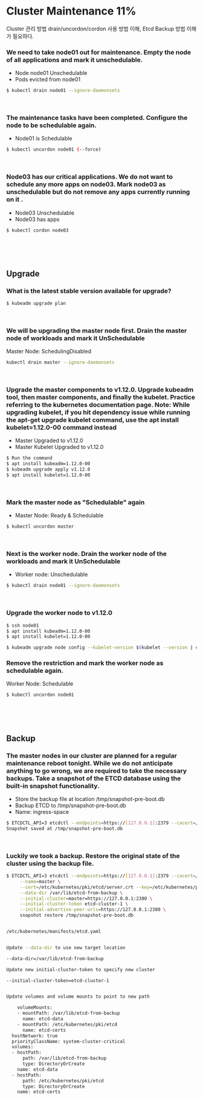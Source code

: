 # Cluster Maintenance 11%

Cluster 관리 방법 drain/uncordon/cordon 사용 방법 이해, Etcd Backup 방법 이해가 필요하다.

### We need to take node01 out for maintenance. Empty the node of all applications and mark it unschedulable.

* Node node01 Unschedulable   
* Pods evicted from node01   

<p>

```bash
$ kubectl drain node01 --ignore-daemonsets
```

</p>
</br>


### The maintenance tasks have been completed. Configure the node to be schedulable again.
* Node01 is Schedulable   

<p>

```bash
$ kubectl uncordon node01 (--force)
```

</p>
</br>

### Node03 has our critical applications. We do not want to schedule any more apps on node03. Mark node03 as unschedulable but do not remove any apps currently running on it .
 
* Node03 Unschedulable    
* Node03 has apps   

<p>

```bash
$ kubectl cordon node03
```

</p>

</br>
</br>
</br>

## Upgrade
### What is the latest stable version available for upgrade?

<p>

```bash
$ kubeadm upgrade plan
```

</p>
</br>


### We will be upgrading the master node first. Drain the master node of workloads and mark it UnSchedulable
 
Master Node: SchedulingDisabled

<p>

```bash 
kubectl drain master --ignore-daemonsets
```

</p>
</br>
 
 ### Upgrade the master components to v1.12.0. Upgrade kubeadm tool, then master components, and finally the kubelet. Practice referring to the kubernetes documentation page. Note: While upgrading kubelet, if you hit dependency issue while running the apt-get upgrade kubelet command, use the apt install kubelet=1.12.0-00 command instead
 
* Master Upgraded to v1.12.0   
* Master Kubelet Upgraded to v1.12.0   

<p>

```bash
$ Run the command    
$ apt install kubeadm=1.12.0-00    
$ kubeadm upgrade apply v1.12.0    
$ apt install kubelet=1.12.0-00    
```

</p>
</br>


### Mark the master node as "Schedulable" again

* Master Node: Ready & Schedulable    
<p>

```bash
$ kubectl uncordon master
```

</p>
</br>

### Next is the worker node. Drain the worker node of the workloads and mark it UnSchedulable
* Worker node: Unschedulable

<p>

```bash
$ kubectl drain node01 --ignore-daemonsets
```

</p>
</br>


### Upgrade the worker node to v1.12.0

<p>

```bash
$ ssh node01
$ apt install kubeadm=1.12.0-00
$ apt install kubelet=1.12.0-00

$ kubeadm upgrade node config --kubelet-version $(kubelet --version | cut -d ' ' -f 2)
```

</p>


### Remove the restriction and mark the worker node as schedulable again.
Worker Node: Schedulable

<p>

```bash
$ kubectl uncordon node01
```

</p>
</br>   
</br>
</br>

## Backup  
### The master nodes in our cluster are planned for a regular maintenance reboot tonight. While we do not anticipate anything to go wrong, we are required to take the necessary backups. Take a snapshot of the ETCD database using the built-in snapshot functionality.
* Store the backup file at location /tmp/snapshot-pre-boot.db    
* Backup ETCD to /tmp/snapshot-pre-boot.db    
* Name: ingress-space    

<p>

```bash
$ ETCDCTL_API=3 etcdctl --endpoints=https://[127.0.0.1]:2379 --cacert=/etc/kubernetes/pki/etcd/ca.crt --cert=/etc/kubernetes/pki/etcd/server.crt --key=/etc/kubernetes/pki/etcd/server.key snapshot save /tmp/snapshot-pre-boot.db
Snapshot saved at /tmp/snapshot-pre-boot.db
```

</p>
</br>

### Luckily we took a backup. Restore the original state of the cluster using the backup file.
 
<p>

```bash
$ ETCDCTL_API=3 etcdctl --endpoints=https://[127.0.0.1]:2379 --cacert=/etc/kubernetes/pki/etcd/ca.crt \
     --name=master \
     --cert=/etc/kubernetes/pki/etcd/server.crt --key=/etc/kubernetes/pki/etcd/server.key \
     --data-dir /var/lib/etcd-from-backup \
     --initial-cluster=master=https://127.0.0.1:2380 \
     --initial-cluster-token etcd-cluster-1 \
     --initial-advertise-peer-urls=https://127.0.0.1:2380 \
     snapshot restore /tmp/snapshot-pre-boot.db


/etc/kubernetes/manifests/etcd.yaml


Update --data-dir to use new target location

--data-dir=/var/lib/etcd-from-backup

Update new initial-cluster-token to specify new cluster

--initial-cluster-token=etcd-cluster-1


Update volumes and volume mounts to point to new path

    volumeMounts:
    - mountPath: /var/lib/etcd-from-backup
      name: etcd-data
    - mountPath: /etc/kubernetes/pki/etcd
      name: etcd-certs
  hostNetwork: true
  priorityClassName: system-cluster-critical
  volumes:
  - hostPath:
      path: /var/lib/etcd-from-backup
      type: DirectoryOrCreate
    name: etcd-data
  - hostPath:
      path: /etc/kubernetes/pki/etcd
      type: DirectoryOrCreate
    name: etcd-certs
```

</p>